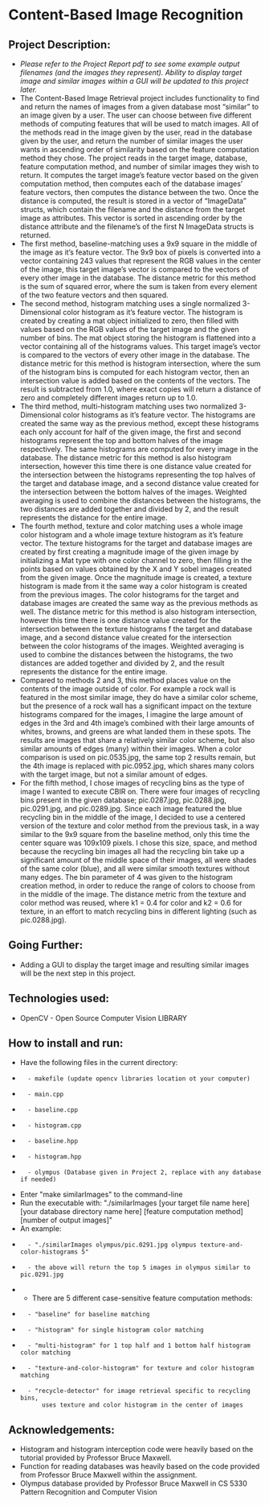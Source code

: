 # Content-Based Image Recognition

## Project Description: 
* *Please refer to the Project Report pdf to see some example output filenames (and the images they represent). Ability to display target image and 
   similar images within a GUI will be updated to this project later.*
* The Content-Based Image Retrieval project includes functionality to find and return the names of images from a given database most
  “similar” to an image given by a user. The user can choose between five different methods of computing features that will be used to match 
  images. All of the methods read in the image given by the user, read in the database given by the user, and return the number of similar images 
  the user wants in ascending order of similarity based on the feature computation method they chose. The project reads in the target image, database, 
  feature computation method, and number of similar images they wish to return. It computes the target image’s feature vector based on the given 
  computation method, then computes each of the database images’ feature vectors, then computes the distance between the two. Once the distance is 
  computed, the result is stored in a vector of “ImageData” structs, which contain the filename and the distance from the target image as attributes. 
  This vector is sorted in ascending order by the distance attribute and the filename’s of the first N ImageData structs is returned.
* The first method, baseline-matching uses a 9x9 square in the middle of the image as it’s feature vector. The 9x9 box of pixels is converted into a 
  vector containing 243 values that represent the RGB values in the center of the image, this target image’s vector is compared to the vectors of every
  other image in the database. The distance metric for this method is the sum of squared error, where the sum is taken from every element of the two
  feature vectors and then squared.
* The second method, histogram matching uses a single normalized 3-Dimensional color histogram as it’s feature vector. The histogram is created by    creating a mat object initialized to zero, then filled with values based on the RGB values of the target image and the given number of bins. The mat object storing the histogram is flattened into a vector containing all of the histograms values. This target image’s vector is compared to the vectors of every other image in the database. The distance metric for this method is histogram intersection, where the sum of the histogram bins is computed for each histogram vector, then an intersection value is added based on the contents of the vectors. The result is subtracted from 1.0, where exact copies will return a distance of zero and completely different images return up to 1.0.
* The third method, multi-histogram matching uses two normalized 3-Dimensional color histograms as it’s feature vector. The histograms are created the same way as the previous method, except these histograms each only account for half of the given image, the first and second histograms represent the top and bottom halves of the image respectively. The same histograms are computed for every image in the database. The distance metric for this method is also histogram intersection, however this time there is one distance value created for the intersection between the histograms representing the top halves of the target and database image, and a second distance value created for the intersection between the bottom halves of the images. Weighted averaging is used to combine the distances between the histograms, the two distances are added together and divided by 2, and the result represents the distance for the entire image.
* The fourth method, texture and color matching uses a whole image color histogram and a whole image texture histogram as it’s feature vector. The texture histograms for the target and database images are created by first creating a magnitude image of the given image by initializing a Mat type with one color channel to zero, then filling in the points based on values obtained by the X and Y sobel images created from the given image. Once the magnitude image is created, a texture histogram is made from it the same way a color histogram is created from the previous images. The color histograms for the target and database images are created the same way as the previous methods as well. The distance metric for this method is also histogram intersection, however this time there is one distance value created for the intersection between the texture histograms f the target and database image, and a second distance value created for the intersection between the color histograms of the images. Weighted averaging is used to combine the distances between the histograms, the two distances are added together and divided by 2, and the result represents the distance for the entire image.
* Compared to methods 2 and 3, this method places value on the contents of the image outside of color. For example a rock wall is featured in the most similar image, they do have a similar color scheme, but the presence of a rock wall has a significant impact on the texture histograms compared for the images, I imagine the large amount of edges in the 3rd and 4th image’s combined with their large amounts of whites, browns, and greens are what landed them in these spots. The results are images that share a relatively similar color scheme, but also similar amounts of edges (many) within their images. When a color comparison is used on pic.0535.jpg, the same top 2 results remain, but the 4th image is replaced with pic.0952.jpg, which shares many colors with the target image, but not a similar amount of edges.
* For the fifth method, I chose images of recycling bins as the type of image I wanted to execute CBIR on. There were four images of recycling bins present in the given database; pic.0287.jpg, pic.0288.jpg, pic.0291.jpg, and pic.0289.jpg. Since each image featured the blue recycling bin in the middle of the image, I decided to use a centered version of the texture and color method from the previous task, in a way similar to the 9x9 square from the baseline method, only this time the center square was 109x109 pixels. I chose this size, space, and method because the recycling bin images all had the recycling bin take up a significant amount of the middle space of their images, all were shades of the same color (blue), and all were similar smooth textures without many edges. The bin parameter of 4 was given to the histogram creation method, in order to reduce the range of colors to choose from in the middle of the image. The distance metric from the texture and color method was reused, where k1 = 0.4 for color and k2 = 0.6 for texture, in an effort to match recycling bins in different lighting (such as pic.0288.jpg).


## Going Further: 
* Adding a GUI to display the target image and resulting similar images will be the next step in this project.

                  
## Technologies used:  
* OpenCV - Open Source Computer Vision LIBRARY

## How to install and run: 
* 	Have the following files in the current directory: 
*		- makefile (update opencv libraries location ot your computer)
*		- main.cpp
*		- baseline.cpp
*		- histogram.cpp
*		- baseline.hpp
*		- histogram.hpp
*		- olympus (Database given in Project 2, replace with any database if needed)


* Enter "make similarImages" to the command-line
* Run the executable with: "./similarImages [your target file name here] [your database directory name here]
		  [feature computation method] [number of output images]"
* An example: 
*	    - "./similarImages olympus/pic.0291.jpg olympus texture-and-color-histograms 5"
*		- the above will return the top 5 images in olympus similar to pic.0291.jpg
*	- There are 5 different case-sensitive feature computation methods:
*		- "baseline" for baseline matching
*		- "histogram" for single histogram color matching
*		- "multi-histogram" for 1 top half and 1 bottom half histogram color matching
*		- "texture-and-color-histogram" for texture and color histogram matching
*		- "recycle-detector" for image retrieval specific to recycling bins,
		    uses texture and color histogram in the center of images



## Acknowledgements: 
* Histogram and histogram interception code were heavily based on the tutorial provided by Professor Bruce Maxwell. 
* Function for reading databases was heavily based on the code provided from Professor Bruce Maxwell within the assignment.
* Olympus database provided by Professor Bruce Maxwell in CS 5330 Pattern Recognition and Computer Vision
